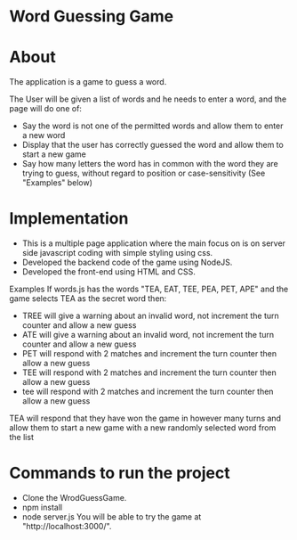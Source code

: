 # Word Guessing Game

# About
The application is a game to guess a word.

The User will be given a list of words and he needs to enter a word, and the page will do one of:

* Say the word is not one of the permitted words and allow them to enter a new word
* Display that the user has correctly guessed the word and allow them to start a new game
* Say how many letters the word has in common with the word they are trying to guess, without regard to   	  position or case-sensitivity (See "Examples" below)

# Implementation

* This is a multiple page application where the main focus on is on server side javascript coding with 	    simple styling using css.
* Developed the backend code of the game using NodeJS.
* Developed the front-end using HTML and CSS.

Examples
If words.js has the words "TEA, EAT, TEE, PEA, PET, APE" and the game selects TEA as the secret word then:

* TREE will give a warning about an invalid word, not increment the turn counter and allow a new guess
* ATE will give a warning about an invalid word, not increment the turn counter and allow a new guess
* PET will respond with 2 matches and increment the turn counter then allow a new guess
* TEE will respond with 2 matches and increment the turn counter then allow a new guess
* tee will respond with 2 matches and increment the turn counter then allow a new guess

TEA will respond that they have won the game in however many turns and allow them to start a new game with a new randomly selected word from the list

# Commands to run the project
* Clone the WrodGuessGame.
* npm install
* node server.js
You will be able to try the game at "http://localhost:3000/".